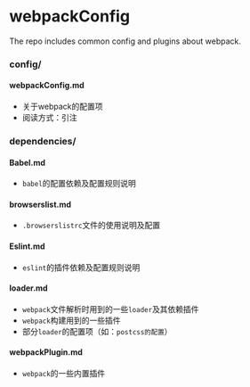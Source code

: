 # webpackConfig
The repo includes common config and plugins about webpack.
 ### config/
 
 #### webpackConfig.md
 + 关于webpack的配置项
 + 阅读方式：引注
 
 
 ### dependencies/
 
 #### Babel.md
 + `babel`的配置依赖及配置规则说明
 
 #### browserslist.md
 + `.browserslistrc`文件的使用说明及配置
 
 #### Eslint.md
 + `eslint`的插件依赖及配置规则说明
 
 #### loader.md
 + `webpack`文件解析时用到的一些`loader`及其依赖插件
 + `webpack`构建用到的一些插件
 + 部分`loader`的配置项（如：`postcss的配置`）
 
 #### webpackPlugin.md
 + `webpack`的一些内置插件